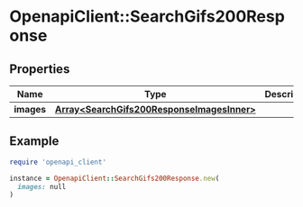 # OpenapiClient::SearchGifs200Response

## Properties

| Name | Type | Description | Notes |
| ---- | ---- | ----------- | ----- |
| **images** | [**Array&lt;SearchGifs200ResponseImagesInner&gt;**](SearchGifs200ResponseImagesInner.md) |  |  |

## Example

```ruby
require 'openapi_client'

instance = OpenapiClient::SearchGifs200Response.new(
  images: null
)
```


